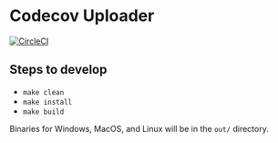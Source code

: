 # Codecov Uploader

[![CircleCI](https://circleci.com/gh/codecov/uploader.svg?style=shield&circle-token=def755bf76a1d8c36436c3115530c7eac7fa30e0)](https://circleci.com/gh/codecov/uploader)

## Steps to develop

- `make clean`
- `make install`
- `make build`

Binaries for Windows, MacOS, and Linux will be in the `out/` directory.
